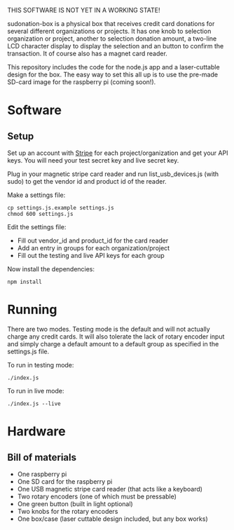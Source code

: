 

THIS SOFTWARE IS NOT YET IN A WORKING STATE!


sudonation-box is a physical box that receives credit card donations for several different organizations or projects. It has one knob to selection organization or project, another to selection donation amount, a two-line LCD character display to display the selection and an button to confirm the transaction. It of course also has a magnet card reader.

This repository includes the code for the node.js app and a laser-cuttable design for the box. The easy way to set this all up is to use the pre-made SD-card image for the raspberry pi (coming soon!).

# Software

## Setup

Set up an account with [Stripe](https://stripe.com) for each project/organization and get your API keys. You will need your test secret key and live secret key.

Plug in your magnetic stripe card reader and run list_usb_devices.js (with sudo) to get the vendor id and product id of the reader.

Make a settings file:

```
cp settings.js.example settings.js
chmod 600 settings.js
```

Edit the settings file:

* Fill out vendor_id and product_id for the card reader
* Add an entry in groups for each organization/project
* Fill out the testing and live API keys for each group

Now install the dependencies:

```
npm install
```

# Running

There are two modes. Testing mode is the default and will not actually charge any credit cards. It will also tolerate the lack of rotary encoder input and simply charge a default amount to a default group as specified in the settings.js file. 

To run in testing mode:

```
./index.js
```

To run in live mode:
```
./index.js --live
```

# Hardware

## Bill of materials

* One raspberry pi
* One SD card for the raspberry pi
* One USB magnetic stripe card reader (that acts like a keyboard)
* Two rotary encoders (one of which must be pressable)
* One green button (built in light optional)
* Two knobs for the rotary encoders
* One box/case (laser cuttable design included, but any box works)

